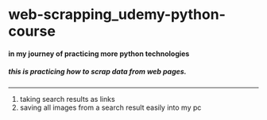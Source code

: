 # web-scrapping_udemy-python-course

#### in my journey of practicing more python technologies 
##### this is practicing how to scrap data from web pages.

***
1. taking search results as links
2. saving all images from a search result easily into my pc


